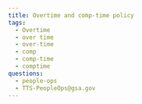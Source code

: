 ```yaml
---
title: Overtime and comp-time policy
tags:
  - Overtime
  - over time
  - over-time
  - comp
  - comp-time
  - comptime
questions:
  - people-ops
  - TTS-PeopleOps@gsa.gov
---
```

